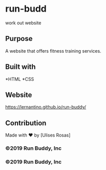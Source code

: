 # run-budd
work  out website

## Purpose
A website that offers fitness training services. 

## Built with 
*HTML
*CSS 
## Website
https://lernantino.github.io/run-buddy/ 

## Contribution
Made with ❤️ by [Ulises Rosas] 

### ©️2019 Run Buddy, Inc 

### ©️2019 Run Buddy, Inc 